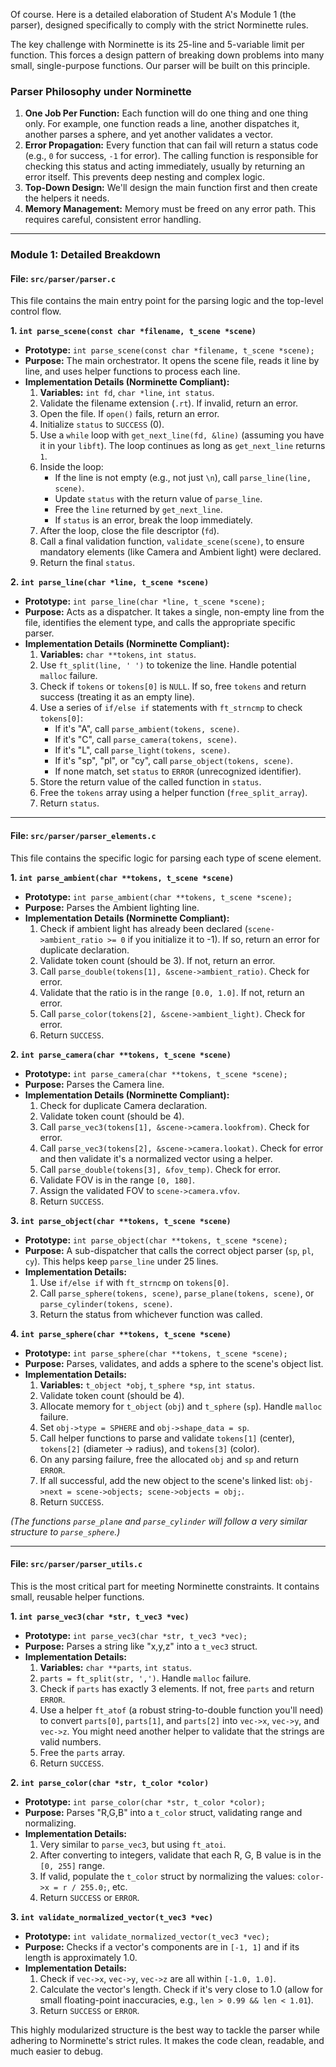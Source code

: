Of course. Here is a detailed elaboration of Student A's Module 1 (the parser), designed specifically to comply with the strict Norminette rules.

The key challenge with Norminette is its 25-line and 5-variable limit per function. This forces a design pattern of breaking down problems into many small, single-purpose functions. Our parser will be built on this principle.

### Parser Philosophy under Norminette

1.  **One Job Per Function:** Each function will do one thing and one thing only. For example, one function reads a line, another dispatches it, another parses a sphere, and yet another validates a vector.
2.  **Error Propagation:** Every function that can fail will return a status code (e.g., `0` for success, `-1` for error). The calling function is responsible for checking this status and acting immediately, usually by returning an error itself. This prevents deep nesting and complex logic.
3.  **Top-Down Design:** We'll design the main function first and then create the helpers it needs.
4.  **Memory Management:** Memory must be freed on any error path. This requires careful, consistent error handling.

---

### Module 1: Detailed Breakdown

#### **File: `src/parser/parser.c`**

This file contains the main entry point for the parsing logic and the top-level control flow.

**1. `int parse_scene(const char *filename, t_scene *scene)`**

*   **Prototype:** `int parse_scene(const char *filename, t_scene *scene);`
*   **Purpose:** The main orchestrator. It opens the scene file, reads it line by line, and uses helper functions to process each line.
*   **Implementation Details (Norminette Compliant):**
    1.  **Variables:** `int fd`, `char *line`, `int status`.
    2.  Validate the filename extension (`.rt`). If invalid, return an error.
    3.  Open the file. If `open()` fails, return an error.
    4.  Initialize `status` to `SUCCESS` (0).
    5.  Use a `while` loop with `get_next_line(fd, &line)` (assuming you have it in your `libft`). The loop continues as long as `get_next_line` returns `1`.
    6.  Inside the loop:
        *   If the line is not empty (e.g., not just `\n`), call `parse_line(line, scene)`.
        *   Update `status` with the return value of `parse_line`.
        *   Free the `line` returned by `get_next_line`.
        *   If `status` is an error, break the loop immediately.
    7.  After the loop, close the file descriptor (`fd`).
    8.  Call a final validation function, `validate_scene(scene)`, to ensure mandatory elements (like Camera and Ambient light) were declared.
    9.  Return the final `status`.

**2. `int parse_line(char *line, t_scene *scene)`**

*   **Prototype:** `int parse_line(char *line, t_scene *scene);`
*   **Purpose:** Acts as a dispatcher. It takes a single, non-empty line from the file, identifies the element type, and calls the appropriate specific parser.
*   **Implementation Details (Norminette Compliant):**
    1.  **Variables:** `char **tokens`, `int status`.
    2.  Use `ft_split(line, ' ')` to tokenize the line. Handle potential `malloc` failure.
    3.  Check if `tokens` or `tokens[0]` is `NULL`. If so, free `tokens` and return success (treating it as an empty line).
    4.  Use a series of `if/else if` statements with `ft_strncmp` to check `tokens[0]`:
        *   If it's "A", call `parse_ambient(tokens, scene)`.
        *   If it's "C", call `parse_camera(tokens, scene)`.
        *   If it's "L", call `parse_light(tokens, scene)`.
        *   If it's "sp", "pl", or "cy", call `parse_object(tokens, scene)`.
        *   If none match, set `status` to `ERROR` (unrecognized identifier).
    5.  Store the return value of the called function in `status`.
    6.  Free the `tokens` array using a helper function (`free_split_array`).
    7.  Return `status`.

---

#### **File: `src/parser/parser_elements.c`**

This file contains the specific logic for parsing each type of scene element.

**1. `int parse_ambient(char **tokens, t_scene *scene)`**

*   **Prototype:** `int parse_ambient(char **tokens, t_scene *scene);`
*   **Purpose:** Parses the Ambient lighting line.
*   **Implementation Details (Norminette Compliant):**
    1.  Check if ambient light has already been declared (`scene->ambient_ratio >= 0` if you initialize it to -1). If so, return an error for duplicate declaration.
    2.  Validate token count (should be 3). If not, return an error.
    3.  Call `parse_double(tokens[1], &scene->ambient_ratio)`. Check for error.
    4.  Validate that the ratio is in the range `[0.0, 1.0]`. If not, return an error.
    5.  Call `parse_color(tokens[2], &scene->ambient_light)`. Check for error.
    6.  Return `SUCCESS`.

**2. `int parse_camera(char **tokens, t_scene *scene)`**

*   **Prototype:** `int parse_camera(char **tokens, t_scene *scene);`
*   **Purpose:** Parses the Camera line.
*   **Implementation Details (Norminette Compliant):**
    1.  Check for duplicate Camera declaration.
    2.  Validate token count (should be 4).
    3.  Call `parse_vec3(tokens[1], &scene->camera.lookfrom)`. Check for error.
    4.  Call `parse_vec3(tokens[2], &scene->camera.lookat)`. Check for error and then validate it's a normalized vector using a helper.
    5.  Call `parse_double(tokens[3], &fov_temp)`. Check for error.
    6.  Validate FOV is in the range `[0, 180]`.
    7.  Assign the validated FOV to `scene->camera.vfov`.
    8.  Return `SUCCESS`.

**3. `int parse_object(char **tokens, t_scene *scene)`**

*   **Prototype:** `int parse_object(char **tokens, t_scene *scene);`
*   **Purpose:** A sub-dispatcher that calls the correct object parser (`sp`, `pl`, `cy`). This helps keep `parse_line` under 25 lines.
*   **Implementation Details:**
    1.  Use `if/else if` with `ft_strncmp` on `tokens[0]`.
    2.  Call `parse_sphere(tokens, scene)`, `parse_plane(tokens, scene)`, or `parse_cylinder(tokens, scene)`.
    3.  Return the status from whichever function was called.

**4. `int parse_sphere(char **tokens, t_scene *scene)`**

*   **Prototype:** `int parse_sphere(char **tokens, t_scene *scene);`
*   **Purpose:** Parses, validates, and adds a sphere to the scene's object list.
*   **Implementation Details:**
    1.  **Variables:** `t_object *obj`, `t_sphere *sp`, `int status`.
    2.  Validate token count (should be 4).
    3.  Allocate memory for `t_object` (`obj`) and `t_sphere` (`sp`). Handle `malloc` failure.
    4.  Set `obj->type = SPHERE` and `obj->shape_data = sp`.
    5.  Call helper functions to parse and validate `tokens[1]` (center), `tokens[2]` (diameter -> radius), and `tokens[3]` (color).
    6.  On any parsing failure, free the allocated `obj` and `sp` and return `ERROR`.
    7.  If all successful, add the new object to the scene's linked list: `obj->next = scene->objects; scene->objects = obj;`.
    8.  Return `SUCCESS`.

*(The functions `parse_plane` and `parse_cylinder` will follow a very similar structure to `parse_sphere`.)*

---

#### **File: `src/parser/parser_utils.c`**

This is the most critical part for meeting Norminette constraints. It contains small, reusable helper functions.

**1. `int parse_vec3(char *str, t_vec3 *vec)`**

*   **Prototype:** `int parse_vec3(char *str, t_vec3 *vec);`
*   **Purpose:** Parses a string like "x,y,z" into a `t_vec3` struct.
*   **Implementation Details:**
    1.  **Variables:** `char **parts`, `int status`.
    2.  `parts = ft_split(str, ',')`. Handle `malloc` failure.
    3.  Check if `parts` has exactly 3 elements. If not, free `parts` and return `ERROR`.
    4.  Use a helper `ft_atof` (a robust string-to-double function you'll need) to convert `parts[0]`, `parts[1]`, and `parts[2]` into `vec->x`, `vec->y`, and `vec->z`. You might need another helper to validate that the strings are valid numbers.
    5.  Free the `parts` array.
    6.  Return `SUCCESS`.

**2. `int parse_color(char *str, t_color *color)`**

*   **Prototype:** `int parse_color(char *str, t_color *color);`
*   **Purpose:** Parses "R,G,B" into a `t_color` struct, validating range and normalizing.
*   **Implementation Details:**
    1.  Very similar to `parse_vec3`, but using `ft_atoi`.
    2.  After converting to integers, validate that each R, G, B value is in the `[0, 255]` range.
    3.  If valid, populate the `t_color` struct by normalizing the values: `color->x = r / 255.0;`, etc.
    4.  Return `SUCCESS` or `ERROR`.

**3. `int validate_normalized_vector(t_vec3 *vec)`**

*   **Prototype:** `int validate_normalized_vector(t_vec3 *vec);`
*   **Purpose:** Checks if a vector's components are in `[-1, 1]` and if its length is approximately 1.0.
*   **Implementation Details:**
    1.  Check if `vec->x`, `vec->y`, `vec->z` are all within `[-1.0, 1.0]`.
    2.  Calculate the vector's length. Check if it's very close to 1.0 (allow for small floating-point inaccuracies, e.g., `len > 0.99 && len < 1.01`).
    3.  Return `SUCCESS` or `ERROR`.

This highly modularized structure is the best way to tackle the parser while adhering to Norminette's strict rules. It makes the code clean, readable, and much easier to debug.